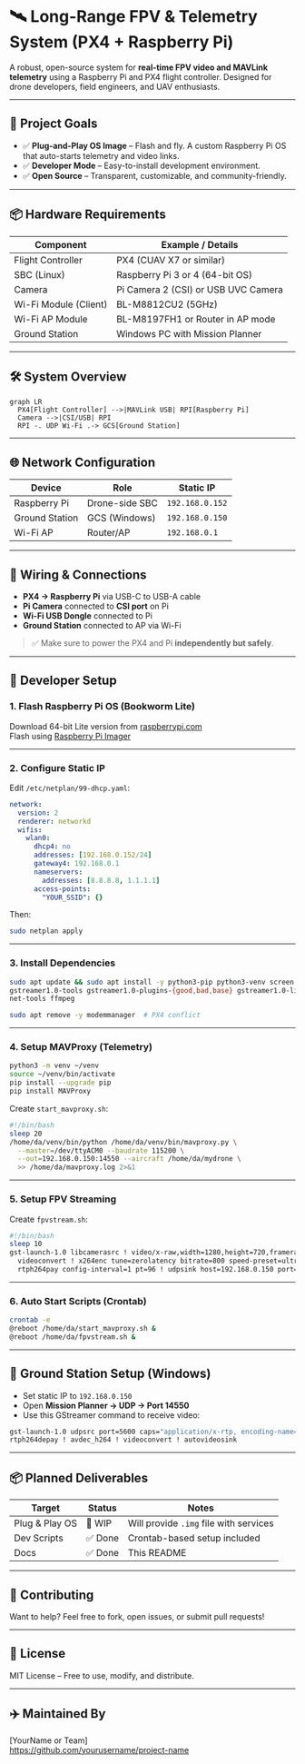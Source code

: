 # 🛰️ Long-Range FPV & Telemetry System (PX4 + Raspberry Pi)

A robust, open-source system for **real-time FPV video and MAVLink telemetry** using a Raspberry Pi and PX4 flight controller. Designed for drone developers, field engineers, and UAV enthusiasts.

---

## 🚀 Project Goals

- ✅ **Plug-and-Play OS Image** – Flash and fly. A custom Raspberry Pi OS that auto-starts telemetry and video links.
- ✅ **Developer Mode** – Easy-to-install development environment.
- ✅ **Open Source** – Transparent, customizable, and community-friendly.

---

## 📦 Hardware Requirements

| Component            | Example / Details                      |
|---------------------|----------------------------------------|
| Flight Controller    | PX4 (CUAV X7 or similar)               |
| SBC (Linux)          | Raspberry Pi 3 or 4 (64-bit OS)        |
| Camera               | Pi Camera 2 (CSI) or USB UVC Camera    |
| Wi-Fi Module (Client)| BL-M8812CU2 (5GHz)                     |
| Wi-Fi AP Module      | BL-M8197FH1 or Router in AP mode       |
| Ground Station       | Windows PC with Mission Planner        |

---

## 🛠️ System Overview

```mermaid
graph LR
  PX4[Flight Controller] -->|MAVLink USB| RPI[Raspberry Pi]
  Camera -->|CSI/USB| RPI
  RPI -. UDP Wi-Fi .-> GCS[Ground Station]
```

---

## 🌐 Network Configuration

| Device        | Role          | Static IP         |
|---------------|---------------|-------------------|
| Raspberry Pi  | Drone-side SBC| `192.168.0.152`   |
| Ground Station| GCS (Windows) | `192.168.0.150`   |
| Wi-Fi AP      | Router/AP     | `192.168.0.1`     |

---

## 🔧 Wiring & Connections

- **PX4 → Raspberry Pi** via USB-C to USB-A cable
- **Pi Camera** connected to **CSI port** on Pi
- **Wi-Fi USB Dongle** connected to Pi
- **Ground Station** connected to AP via Wi-Fi

> ✅ Make sure to power the PX4 and Pi **independently but safely**.

---

## 🧪 Developer Setup

### 1. Flash Raspberry Pi OS (Bookworm Lite)

Download 64-bit Lite version from [raspberrypi.com](https://www.raspberrypi.com/software/operating-systems/)  
Flash using [Raspberry Pi Imager](https://www.raspberrypi.com/software/)

---

### 2. Configure Static IP

Edit `/etc/netplan/99-dhcp.yaml`:

```yaml
network:
  version: 2
  renderer: networkd
  wifis:
    wlan0:
      dhcp4: no
      addresses: [192.168.0.152/24]
      gateway4: 192.168.0.1
      nameservers:
        addresses: [8.8.8.8, 1.1.1.1]
      access-points:
        "YOUR_SSID": {}
```

Then:
```bash
sudo netplan apply
```

---

### 3. Install Dependencies

```bash
sudo apt update && sudo apt install -y python3-pip python3-venv screen \
gstreamer1.0-tools gstreamer1.0-plugins-{good,bad,base} gstreamer1.0-libav \
net-tools ffmpeg

sudo apt remove -y modemmanager  # PX4 conflict
```

---

### 4. Setup MAVProxy (Telemetry)

```bash
python3 -m venv ~/venv
source ~/venv/bin/activate
pip install --upgrade pip
pip install MAVProxy
```

Create `start_mavproxy.sh`:

```bash
#!/bin/bash
sleep 20
/home/da/venv/bin/python /home/da/venv/bin/mavproxy.py \
  --master=/dev/ttyACM0 --baudrate 115200 \
  --out=192.168.0.150:14550 --aircraft /home/da/mydrone \
  >> /home/da/mavproxy.log 2>&1
```

---

### 5. Setup FPV Streaming

Create `fpvstream.sh`:

```bash
#!/bin/bash
sleep 10
gst-launch-1.0 libcamerasrc ! video/x-raw,width=1280,height=720,framerate=30/1 ! \
  videoconvert ! x264enc tune=zerolatency bitrate=800 speed-preset=ultrafast ! \
  rtph264pay config-interval=1 pt=96 ! udpsink host=192.168.0.150 port=5600
```

---

### 6. Auto Start Scripts (Crontab)

```bash
crontab -e
@reboot /home/da/start_mavproxy.sh &
@reboot /home/da/fpvstream.sh &
```

---

## 🎯 Ground Station Setup (Windows)

- Set static IP to `192.168.0.150`
- Open **Mission Planner → UDP → Port 14550**
- Use this GStreamer command to receive video:

```bash
gst-launch-1.0 udpsrc port=5600 caps="application/x-rtp, encoding-name=H264, payload=96" ! \
rtph264depay ! avdec_h264 ! videoconvert ! autovideosink
```

---

## 📦 Planned Deliverables

| Target         | Status   | Notes                                     |
|----------------|----------|-------------------------------------------|
| Plug & Play OS | 🚧 WIP    | Will provide `.img` file with services    |
| Dev Scripts    | ✅ Done   | Crontab-based setup included              |
| Docs           | ✅ Done   | This README                              |

---

## 👥 Contributing

Want to help? Feel free to fork, open issues, or submit pull requests!

---

## 📄 License

MIT License – Free to use, modify, and distribute.

---

## ✈️ Maintained By

[YourName or Team]  
https://github.com/yourusername/project-name
